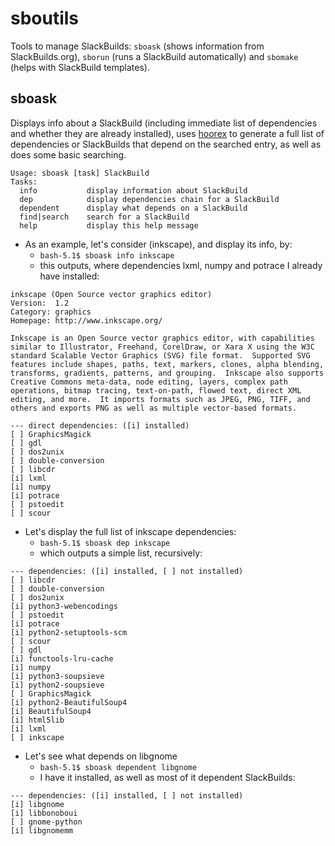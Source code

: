 # sboutils

Tools to manage SlackBuilds: `sboask` (shows information from SlackBuilds.org), `sborun` (runs a SlackBuild automatically) and `sbomake` (helps with SlackBuild templates).

## sboask
Displays info about a SlackBuild (including immediate list of dependencies and whether they are already installed), uses [hoorex](https://slackbuilds.org/repository/15.0/misc/hoorex/) to generate a full list of dependencies or SlackBuilds that depend on the searched entry, as well as does some basic searching.
```
Usage: sboask [task] SlackBuild
Tasks:
  info           display information about SlackBuild
  dep            display dependencies chain for a SlackBuild
  dependent      display what depends on a SlackBuild
  find|search    search for a SlackBuild
  help           display this help message
```
* As an example, let's consider (inkscape), and display its info, by:
  * `bash-5.1$ sboask info inkscape`
  * this outputs, where dependencies lxml, numpy and potrace I already have installed:
```
inkscape (Open Source vector graphics editor)
Version:  1.2
Category: graphics
Homepage: http://www.inkscape.org/

Inkscape is an Open Source vector graphics editor, with capabilities
similar to Illustrator, Freehand, CorelDraw, or Xara X using the W3C
standard Scalable Vector Graphics (SVG) file format.  Supported SVG
features include shapes, paths, text, markers, clones, alpha blending,
transforms, gradients, patterns, and grouping.  Inkscape also supports
Creative Commons meta-data, node editing, layers, complex path
operations, bitmap tracing, text-on-path, flowed text, direct XML
editing, and more.  It imports formats such as JPEG, PNG, TIFF, and
others and exports PNG as well as multiple vector-based formats.

--- direct dependencies: ([i] installed)
[ ] GraphicsMagick
[ ] gdl
[ ] dos2unix
[ ] double-conversion
[ ] libcdr
[i] lxml
[i] numpy
[i] potrace
[ ] pstoedit
[ ] scour
```
* Let's display the full list of inkscape dependencies:
  * `bash-5.1$ sboask dep inkscape`
  * which outputs a simple list, recursively:

```
--- dependencies: ([i] installed, [ ] not installed)
[ ] libcdr
[ ] double-conversion
[ ] dos2unix
[i] python3-webencodings
[ ] pstoedit
[i] potrace
[i] python2-setuptools-scm
[ ] scour
[ ] gdl
[i] functools-lru-cache
[i] numpy
[i] python3-soupsieve
[i] python2-soupsieve
[ ] GraphicsMagick
[i] python2-BeautifulSoup4
[i] BeautifulSoup4
[i] html5lib
[i] lxml
[ ] inkscape
```
* Let's see what depends on libgnome
  * `bash-5.1$ sboask dependent libgnome`
  * I have it installed, as well as most of it dependent SlackBuilds:
```
--- dependencies: ([i] installed, [ ] not installed)
[i] libgnome
[i] libbonoboui
[ ] gnome-python
[i] libgnomemm
```
